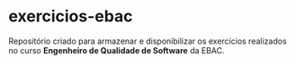 # exercicios-ebac

Repositório criado para armazenar e disponibilizar os exercícios realizados no curso **Engenheiro de Qualidade de Software** da EBAC.

